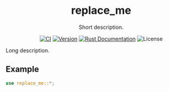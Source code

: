 <h1 align="center">replace_me</h1>
<p align="center">
	Short description.
</p>
	
<p align="center">
	<a href="https://github.com/tversteeg/replace_me/actions"><img src="https://github.com/tversteeg/replace_me/workflows/CI/badge.svg" alt="CI"/></a>
	<a href="https://crates.io/crates/replace_me"><img src="https://img.shields.io/crates/v/replace_me.svg" alt="Version"/></a>
	<a href="https://docs.rs/replace_me"><img src="https://img.shields.io/badge/api-rustdoc-blue.svg" alt="Rust Documentation"/></a>
	<img src="https://img.shields.io/crates/l/replace_me.svg" alt="License"/>
	<br/>
</p>

Long description.

## Example

```rust
use replace_me::*;
```
